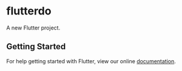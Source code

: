 # flutterdo

A new Flutter project.

## Getting Started

For help getting started with Flutter, view our online
[documentation](http://flutter.io/).
